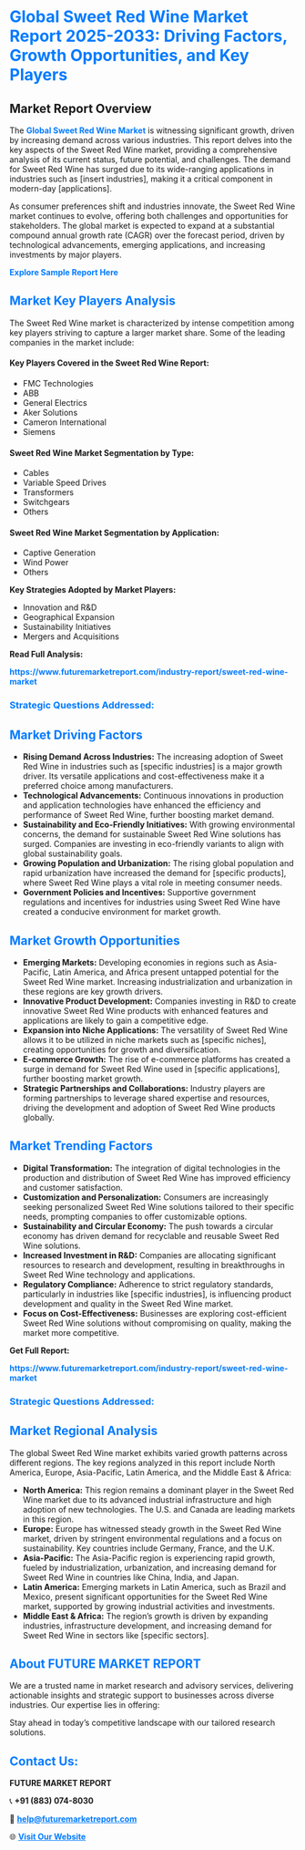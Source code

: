 <h1 style="color: #007BFF;">Global Sweet Red Wine Market Report 2025-2033: Driving Factors, Growth Opportunities, and Key Players</h1>

<section id="overview">
<h2>Market Report Overview</h2>
<p>The <a href="https://www.futuremarketreport.com/industry-report/sweet-red-wine-market" style="color: #007BFF; text-decoration: none;"><strong>Global Sweet Red Wine Market</strong></a> is witnessing significant growth, driven by increasing demand across various industries. This report delves into the key aspects of the Sweet Red Wine market, providing a comprehensive analysis of its current status, future potential, and challenges. The demand for Sweet Red Wine has surged due to its wide-ranging applications in industries such as [insert industries], making it a critical component in modern-day [applications].</p>
<p>As consumer preferences shift and industries innovate, the Sweet Red Wine market continues to evolve, offering both challenges and opportunities for stakeholders. The global market is expected to expand at a substantial compound annual growth rate (CAGR) over the forecast period, driven by technological advancements, emerging applications, and increasing investments by major players.</p>
</section>

<section id="overview">
<p><a href="https://www.futuremarketreport.com/request-sample/reportId=32089" style="color: #007BFF; text-decoration: none;"><strong>Explore Sample Report Here</strong></a></p>
</section>

<section id="key-players">
<h2 style="color: #007BFF;">Market Key Players Analysis</h2>
<p>The Sweet Red Wine market is characterized by intense competition among key players striving to capture a larger market share. Some of the leading companies in the market include:</p>
<h4>Key Players Covered in the Sweet Red Wine Report:</h4>
<ul><li>FMC Technologies</li><li>ABB</li><li>General Electrics</li><li>Aker Solutions</li><li>Cameron International</li><li>Siemens</li></ul>
<h4>Sweet Red Wine Market Segmentation by Type:</h4>
<ul><li>Cables</li><li>Variable Speed Drives</li><li>Transformers</li><li>Switchgears</li><li>Others</li></ul>

<h4>Sweet Red Wine Market Segmentation by Application:</h4>
<ul><li>Captive Generation</li><li>Wind Power</li><li>Others</li></ul>
<p><strong>Key Strategies Adopted by Market Players:</strong></p>
<ul>
<li>Innovation and R&D</li>
<li>Geographical Expansion</li>
<li>Sustainability Initiatives</li>
<li>Mergers and Acquisitions</li>
</ul>
</section>

<section>
<p><strong>Read Full Analysis: </strong></p><a href="https://www.futuremarketreport.com/industry-report/sweet-red-wine-market" style="color: #007BFF; text-decoration: none;"><strong>https://www.futuremarketreport.com/industry-report/sweet-red-wine-market</strong></a>
<h3 style="color: #007BFF;">Strategic Questions Addressed:</h3>
</section>

<section id="driving-factors">
<h2 style="color: #007BFF;">Market Driving Factors</h2>
<ul>
<li><strong>Rising Demand Across Industries:</strong> The increasing adoption of Sweet Red Wine in industries such as [specific industries] is a major growth driver. Its versatile applications and cost-effectiveness make it a preferred choice among manufacturers.</li>
<li><strong>Technological Advancements:</strong> Continuous innovations in production and application technologies have enhanced the efficiency and performance of Sweet Red Wine, further boosting market demand.</li>
<li><strong>Sustainability and Eco-Friendly Initiatives:</strong> With growing environmental concerns, the demand for sustainable Sweet Red Wine solutions has surged. Companies are investing in eco-friendly variants to align with global sustainability goals.</li>
<li><strong>Growing Population and Urbanization:</strong> The rising global population and rapid urbanization have increased the demand for [specific products], where Sweet Red Wine plays a vital role in meeting consumer needs.</li>
<li><strong>Government Policies and Incentives:</strong> Supportive government regulations and incentives for industries using Sweet Red Wine have created a conducive environment for market growth.</li>
</ul>
</section>

<section id="growth-opportunities">
<h2 style="color: #007BFF;">Market Growth Opportunities</h2>
<ul>
<li><strong>Emerging Markets:</strong> Developing economies in regions such as Asia-Pacific, Latin America, and Africa present untapped potential for the Sweet Red Wine market. Increasing industrialization and urbanization in these regions are key growth drivers.</li>
<li><strong>Innovative Product Development:</strong> Companies investing in R&D to create innovative Sweet Red Wine products with enhanced features and applications are likely to gain a competitive edge.</li>
<li><strong>Expansion into Niche Applications:</strong> The versatility of Sweet Red Wine allows it to be utilized in niche markets such as [specific niches], creating opportunities for growth and diversification.</li>
<li><strong>E-commerce Growth:</strong> The rise of e-commerce platforms has created a surge in demand for Sweet Red Wine used in [specific applications], further boosting market growth.</li>
<li><strong>Strategic Partnerships and Collaborations:</strong> Industry players are forming partnerships to leverage shared expertise and resources, driving the development and adoption of Sweet Red Wine products globally.</li>
</ul>
</section>

<section id="trending-factors">
<h2 style="color: #007BFF;">Market Trending Factors</h2>
<ul>
<li><strong>Digital Transformation:</strong> The integration of digital technologies in the production and distribution of Sweet Red Wine has improved efficiency and customer satisfaction.</li>
<li><strong>Customization and Personalization:</strong> Consumers are increasingly seeking personalized Sweet Red Wine solutions tailored to their specific needs, prompting companies to offer customizable options.</li>
<li><strong>Sustainability and Circular Economy:</strong> The push towards a circular economy has driven demand for recyclable and reusable Sweet Red Wine solutions.</li>
<li><strong>Increased Investment in R&D:</strong> Companies are allocating significant resources to research and development, resulting in breakthroughs in Sweet Red Wine technology and applications.</li>
<li><strong>Regulatory Compliance:</strong> Adherence to strict regulatory standards, particularly in industries like [specific industries], is influencing product development and quality in the Sweet Red Wine market.</li>
<li><strong>Focus on Cost-Effectiveness:</strong> Businesses are exploring cost-efficient Sweet Red Wine solutions without compromising on quality, making the market more competitive.</li>
</ul>
</section>

<section>
<p><strong>Get Full Report: </strong></p><a href="https://www.futuremarketreport.com/industry-report/sweet-red-wine-market" style="color: #007BFF; text-decoration: none;"><strong>https://www.futuremarketreport.com/industry-report/sweet-red-wine-market</strong></a>
<h3 style="color: #007BFF;">Strategic Questions Addressed:</h3>
</section>


<section id="regional-analysis">
<h2 style="color: #007BFF;">Market Regional Analysis</h2>
<p>The global Sweet Red Wine market exhibits varied growth patterns across different regions. The key regions analyzed in this report include North America, Europe, Asia-Pacific, Latin America, and the Middle East & Africa:</p>
<ul>
<li><strong>North America:</strong> This region remains a dominant player in the Sweet Red Wine market due to its advanced industrial infrastructure and high adoption of new technologies. The U.S. and Canada are leading markets in this region.</li>
<li><strong>Europe:</strong> Europe has witnessed steady growth in the Sweet Red Wine market, driven by stringent environmental regulations and a focus on sustainability. Key countries include Germany, France, and the U.K.</li>
<li><strong>Asia-Pacific:</strong> The Asia-Pacific region is experiencing rapid growth, fueled by industrialization, urbanization, and increasing demand for Sweet Red Wine in countries like China, India, and Japan.</li>
<li><strong>Latin America:</strong> Emerging markets in Latin America, such as Brazil and Mexico, present significant opportunities for the Sweet Red Wine market, supported by growing industrial activities and investments.</li>
<li><strong>Middle East & Africa:</strong> The region’s growth is driven by expanding industries, infrastructure development, and increasing demand for Sweet Red Wine in sectors like [specific sectors].</li>
</ul>
</section>

<footer>
<h2 style="color: #007BFF;">About FUTURE MARKET REPORT</h2>
<p>We are a trusted name in market research and advisory services, delivering actionable insights and strategic support to businesses across diverse industries. Our expertise lies in offering:</p>

<p>Stay ahead in today’s competitive landscape with our tailored research solutions.</p>

<h2 style="color: #007BFF;">Contact Us:</h2>
<p><strong>FUTURE MARKET REPORT</strong></p>
<p>📞 <strong>+91 (883) 074-8030</strong></p>
<p>📧 <strong><a href="mailto:help@futuremarketreport.com" style="color: #007BFF;">help@futuremarketreport.com</a></strong></p>
<p>🌐 <strong><a href="https://www.futuremarketreport.com/" style="color: #007BFF;">Visit Our Website</a></strong></p>
</footer>